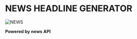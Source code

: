 # NEWS HEADLINE GENERATOR 

![NEWS](https://www.google.com/url?sa=i&source=images&cd=&ved=2ahUKEwi3_N3qu4XjAhW1AGMBHZNTCvUQjRx6BAgBEAU&url=http%3A%2F%2Ffivebars.co.uk%2Fweve-got-some-news%2Fnews-1%2F&psig=AOvVaw1_w_iE8WQw7qn53JUGcD0W&ust=1561580765030164)



**Powered by news API**